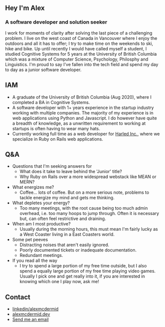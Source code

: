 ## Hey I'm Alex
### A software developer and solution seeker
I work for moments of clarity after solving the last piece of a challenging problem. I live on the west coast of Canada in Vancouver where I enjoy the outdoors and all it has to offer; I try to make time on the weekends to ski, hike and bike. Up until recently I would have called myself a student, I studied Cognitive Systems for 5 years at the University of British Columbia which was a mixture of Computer Science, Psychology, Philosphy and Linguistics. I'm proud to say I've fallen into the tech field and spend my day to day as a junior software developer. 

## IAM
- A graduate of the University of British Columbia (Aug 2020), where I completed a BA in Cognitive Systems.
- A software developer with 1+ years experience in the startup industry working with multiple companies. The majority of my experience is in web applications using Python and Javascript. I do however have quite a breadth of knowledge, as a unwritten requirement to working at startups is often having to wear many hats.
- Currently working full time as a web developer for [Harled Inc.](https://github.com/harled), where we specialize in Ruby on Rails web applications.

## Q&A
- Questions that I'm seeking answers for
    - What does it take to leave behind the 'Junior' title?
    - Why Ruby on Rails over a more widespread webstack like MEAN or MERN?
- What energizes me?
    - Coffee... lots of coffee. But on a more serious note, problems to tackle energize my mind and gets me thinking.
- What depletes your energy?
    - Too many meetings, with the root cause being too much admin overhead, i.e. too many hoops to jump through. Often it is necessary but, can often feel restrictive and draining.
- When am I most productive?
    - Usually during the morning hours, this must mean I'm fairly lucky as a West Coaster living in a East Coasters world.
- Some pet peeves
    - Distracting noises that aren't easily ignored.
    - Poorly documented tickets or inadequate documentation.
    - Redundant meetings.
- If you read all the way
    - I try to spend a large portion of my free time outside, but I also spend a equally large portion of my free time playing video games. Usually I pick one and get really into it, if you are interested in knowing which one I play now, ask me!
## Contact
- [linkedin/alexmcdermid](https://www.linkedin.com/in/alexmcdermid/)
- [alexmcdermid.dev](https://www.alexmcdermid.dev/)
- [Send me an email](mailto:alexander.mcdermid@alumni.ubc.ca)
